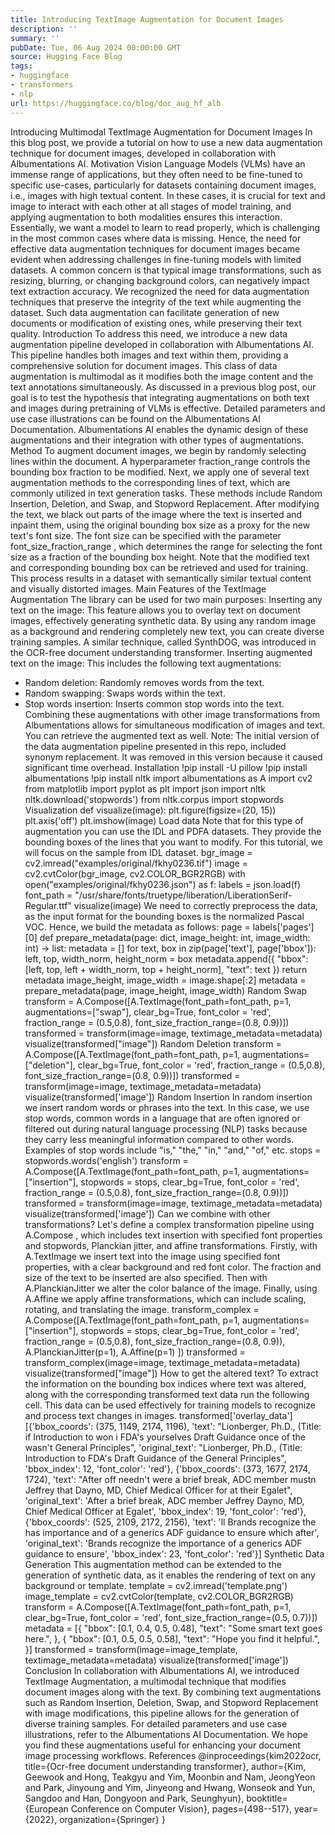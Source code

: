 ```yaml
---
title: Introducing TextImage Augmentation for Document Images
description: ''
summary: ''
pubDate: Tue, 06 Aug 2024 00:00:00 GMT
source: Hugging Face Blog
tags:
- huggingface
- transformers
- nlp
url: https://huggingface.co/blog/doc_aug_hf_alb
---
```


Introducing Multimodal TextImage Augmentation for Document Images
In this blog post, we provide a tutorial on how to use a new data augmentation technique for document images, developed in collaboration with Albumentations AI.
Motivation
Vision Language Models (VLMs) have an immense range of applications, but they often need to be fine-tuned to specific use-cases, particularly for datasets containing document images, i.e., images with high textual content. In these cases, it is crucial for text and image to interact with each other at all stages of model training, and applying augmentation to both modalities ensures this interaction. Essentially, we want a model to learn to read properly, which is challenging in the most common cases where data is missing.
Hence, the need for effective data augmentation techniques for document images became evident when addressing challenges in fine-tuning models with limited datasets. A common concern is that typical image transformations, such as resizing, blurring, or changing background colors, can negatively impact text extraction accuracy.
We recognized the need for data augmentation techniques that preserve the integrity of the text while augmenting the dataset. Such data augmentation can facilitate generation of new documents or modification of existing ones, while preserving their text quality.
Introduction
To address this need, we introduce a new data augmentation pipeline developed in collaboration with Albumentations AI. This pipeline handles both images and text within them, providing a comprehensive solution for document images. This class of data augmentation is multimodal as it modifies both the image content and the text annotations simultaneously.
As discussed in a previous blog post, our goal is to test the hypothesis that integrating augmentations on both text and images during pretraining of VLMs is effective. Detailed parameters and use case illustrations can be found on the Albumentations AI Documentation. Albumentations AI enables the dynamic design of these augmentations and their integration with other types of augmentations.
Method
To augment document images, we begin by randomly selecting lines within the document. A hyperparameter fraction_range
controls the bounding box fraction to be modified.
Next, we apply one of several text augmentation methods to the corresponding lines of text, which are commonly utilized in text generation tasks. These methods include Random Insertion, Deletion, and Swap, and Stopword Replacement.
After modifying the text, we black out parts of the image where the text is inserted and inpaint them, using the original bounding box size as a proxy for the new text's font size. The font size can be specified with the parameter font_size_fraction_range
, which determines the range for selecting the font size as a fraction of the bounding box height. Note that the modified text and corresponding bounding box can be retrieved and used for training. This process results in a dataset with semantically similar textual content and visually distorted images.
Main Features of the TextImage Augmentation
The library can be used for two main purposes:
Inserting any text on the image: This feature allows you to overlay text on document images, effectively generating synthetic data. By using any random image as a background and rendering completely new text, you can create diverse training samples. A similar technique, called SynthDOG, was introduced in the OCR-free document understanding transformer.
Inserting augmented text on the image: This includes the following text augmentations:
- Random deletion: Randomly removes words from the text.
- Random swapping: Swaps words within the text.
- Stop words insertion: Inserts common stop words into the text.
Combining these augmentations with other image transformations from Albumentations allows for simultaneous modification of images and text. You can retrieve the augmented text as well.
Note: The initial version of the data augmentation pipeline presented in this repo, included synonym replacement. It was removed in this version because it caused significant time overhead.
Installation
!pip install -U pillow
!pip install albumentations
!pip install nltk
import albumentations as A
import cv2
from matplotlib import pyplot as plt
import json
import nltk
nltk.download('stopwords')
from nltk.corpus import stopwords
Visualization
def visualize(image):
plt.figure(figsize=(20, 15))
plt.axis('off')
plt.imshow(image)
Load data
Note that for this type of augmentation you can use the IDL and PDFA datasets. They provide the bounding boxes of the lines that you want to modify. For this tutorial, we will focus on the sample from IDL dataset.
bgr_image = cv2.imread("examples/original/fkhy0236.tif")
image = cv2.cvtColor(bgr_image, cv2.COLOR_BGR2RGB)
with open("examples/original/fkhy0236.json") as f:
labels = json.load(f)
font_path = "/usr/share/fonts/truetype/liberation/LiberationSerif-Regular.ttf"
visualize(image)
We need to correctly preprocess the data, as the input format for the bounding boxes is the normalized Pascal VOC. Hence, we build the metadata as follows:
page = labels['pages'][0]
def prepare_metadata(page: dict, image_height: int, image_width: int) -> list:
metadata = []
for text, box in zip(page['text'], page['bbox']):
left, top, width_norm, height_norm = box
metadata.append({
"bbox": [left, top, left + width_norm, top + height_norm],
"text": text
})
return metadata
image_height, image_width = image.shape[:2]
metadata = prepare_metadata(page, image_height, image_width)
Random Swap
transform = A.Compose([A.TextImage(font_path=font_path, p=1, augmentations=["swap"], clear_bg=True, font_color = 'red', fraction_range = (0.5,0.8), font_size_fraction_range=(0.8, 0.9))])
transformed = transform(image=image, textimage_metadata=metadata)
visualize(transformed["image"])
Random Deletion
transform = A.Compose([A.TextImage(font_path=font_path, p=1, augmentations=["deletion"], clear_bg=True, font_color = 'red', fraction_range = (0.5,0.8), font_size_fraction_range=(0.8, 0.9))])
transformed = transform(image=image, textimage_metadata=metadata)
visualize(transformed['image'])
Random Insertion
In random insertion we insert random words or phrases into the text. In this case, we use stop words, common words in a language that are often ignored or filtered out during natural language processing (NLP) tasks because they carry less meaningful information compared to other words. Examples of stop words include "is," "the," "in," "and," "of," etc.
stops = stopwords.words('english')
transform = A.Compose([A.TextImage(font_path=font_path, p=1, augmentations=["insertion"], stopwords = stops, clear_bg=True, font_color = 'red', fraction_range = (0.5,0.8), font_size_fraction_range=(0.8, 0.9))])
transformed = transform(image=image, textimage_metadata=metadata)
visualize(transformed['image'])
Can we combine with other transformations?
Let's define a complex transformation pipeline using A.Compose
, which includes text insertion with specified font properties and stopwords, Planckian jitter, and affine transformations. Firstly, with A.TextImage
we insert text into the image using specified font properties, with a clear background and red font color. The fraction and size of the text to be inserted are also specified.
Then with A.PlanckianJitter
we alter the color balance of the image. Finally, using A.Affine
we apply affine transformations, which can include scaling, rotating, and translating the image.
transform_complex = A.Compose([A.TextImage(font_path=font_path, p=1, augmentations=["insertion"], stopwords = stops, clear_bg=True, font_color = 'red', fraction_range = (0.5,0.8), font_size_fraction_range=(0.8, 0.9)),
A.PlanckianJitter(p=1),
A.Affine(p=1)
])
transformed = transform_complex(image=image, textimage_metadata=metadata)
visualize(transformed["image"])
How to get the altered text?
To extract the information on the bounding box indices where text was altered, along with the corresponding transformed text data run the following cell. This data can be used effectively for training models to recognize and process text changes in images.
transformed['overlay_data']
[{'bbox_coords': (375, 1149, 2174, 1196),
'text': "Lionberger, Ph.D., (Title: if Introduction to won i FDA's yourselves Draft Guidance once of the wasn't General Principles",
'original_text': "Lionberger, Ph.D., (Title: Introduction to FDA's Draft Guidance of the General Principles",
'bbox_index': 12,
'font_color': 'red'},
{'bbox_coords': (373, 1677, 2174, 1724),
'text': "After off needn't were a brief break, ADC member mustn Jeffrey that Dayno, MD, Chief Medical Officer for at their Egalet",
'original_text': 'After a brief break, ADC member Jeffrey Dayno, MD, Chief Medical Officer at Egalet',
'bbox_index': 19,
'font_color': 'red'},
{'bbox_coords': (525, 2109, 2172, 2156),
'text': 'll Brands recognize the has importance and of a generics ADF guidance to ensure which after',
'original_text': 'Brands recognize the importance of a generics ADF guidance to ensure',
'bbox_index': 23,
'font_color': 'red'}]
Synthetic Data Generation
This augmentation method can be extended to the generation of synthetic data, as it enables the rendering of text on any background or template.
template = cv2.imread('template.png')
image_template = cv2.cvtColor(template, cv2.COLOR_BGR2RGB)
transform = A.Compose([A.TextImage(font_path=font_path, p=1, clear_bg=True, font_color = 'red', font_size_fraction_range=(0.5, 0.7))])
metadata = [{
"bbox": [0.1, 0.4, 0.5, 0.48],
"text": "Some smart text goes here.",
}, {
"bbox": [0.1, 0.5, 0.5, 0.58],
"text": "Hope you find it helpful.",
}]
transformed = transform(image=image_template, textimage_metadata=metadata)
visualize(transformed['image'])
Conclusion
In collaboration with Albumentations AI, we introduced TextImage Augmentation, a multimodal technique that modifies document images along with the text. By combining text augmentations such as Random Insertion, Deletion, Swap, and Stopword Replacement with image modifications, this pipeline allows for the generation of diverse training samples.
For detailed parameters and use case illustrations, refer to the Albumentations AI Documentation. We hope you find these augmentations useful for enhancing your document image processing workflows.
References
@inproceedings{kim2022ocr,
title={Ocr-free document understanding transformer},
author={Kim, Geewook and Hong, Teakgyu and Yim, Moonbin and Nam, JeongYeon and Park, Jinyoung and Yim, Jinyeong and Hwang, Wonseok and Yun, Sangdoo and Han, Dongyoon and Park, Seunghyun},
booktitle={European Conference on Computer Vision},
pages={498--517},
year={2022},
organization={Springer}
}